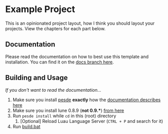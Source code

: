 # Example Project

This is an opinionated project layout, how I think you should layout your projects. View the chapters for each part below.

## Documentation

Please read the documentation on how to best use this template and installation. You can find it on the [docs branch here](https://github.com/rocult/script-template/tree/docs).

## Building and Usage

*If you don't want to read the documentation...*

1. Make sure you install [pesde](https://docs.pesde.dev/installation/) **exactly** how the [documentation describes here](https://docs.pesde.dev/installation/)
2. Make sure you install lune 0.8.9 (**not 0.9.\***) [from here](https://github.com/lune-org/lune/releases/tag/v0.8.9)
3. Run `pesde install` while `cd` in this (root) directory
   1. \[Optional\] Reload Luau Language Server (`CTRL + P` and search for it)
4. Run [build.bat](./build.bat)
